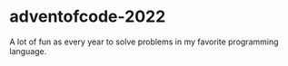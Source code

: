 # adventofcode-2022
A lot of fun as every year to solve problems in my favorite programming language.
